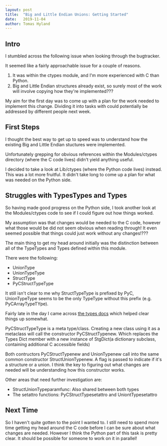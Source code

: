```yaml
---
layout: post
title:  "Big and Little Endian Unions: Getting Started"
date:   2019-11-04
author: Tomas Hyland
---
```


## Intro

I stumbled across the following issue when looking through the bugtracker.

It seemed like a fairly approachable issue for a couple of reasons.

1. It was within the ctypes module, and I'm more experienced with C than
Python.
2. Big and Little Endian structures already exist, so surely most of the work
will involve copying how they're implemented???

My aim for the first day was to come up with a plan for the work needed to
implement this change. Dividing it into tasks with could potentially be
addressed by different people next week.

## First Steps

I thought the best way to get up to speed was to understand how the existing
Big and Little Endian stuctures were implemented.

Unfortunately grepping for obvious references within the Modules/ctypes
directory (where the C code lives) didn't yield anything useful.

I decided to take a look at Lib/ctypes (where the Python code lives) instead.
This was a lot more fruitful. It didn't take long to come up a plan for what
was needed on the Python side.

## Struggles with TypesTypes and Types 

So having made good progress on the Python side, I took another look at the
Modules/ctypes code to see if I could figure out how things worked.

My assumption was that changes would be needed to the C code, however what those
would be did not seem obvious when reading through! It even seemed possible
that things could just work without any changes!???

The main thing to get my head around initially was the distinction
between all of the TypeTypes and Types defined within this module.

There were the following:
* UnionType
* UnionTypeType
* StructType
* PyCStructTypeType

It still isn't clear to me why StructTypeType is prefixed by PyC, UnionTypeType
seems to be the only TypeType without this prefix (e.g. PyCArrayTypeTYpe).

Fairly late in the day I came across
[the types docs](https://docs.python.org/3/c-api/type.html#c.PyTypeObject) which
helped clear things up somewhat.

PyCStructTypeType is a meta type/class. Creating a new class using it as a
metaclass will call the constructor PyCStructTypenew. Which replaces the Types
Dict member with a new instance of StgDict(a dictionary subclass, containing 
additional C accessible fields)

Both contructors PyCStructTypenew and UnionTypenew call into the same common
constructor StructUnionTypenew. A flag is passed to indicate if it's a
structure or a union. I think the key to figuring out what changes are needed
will be understanding how this constructor works.

Other areas that need further investigation are:
* StructUnionTypeparamfunc: Also shared between both types
* The setattro functions: PyCStructTypesetattro and UniontTypesetattro

## Next Time

So I haven't quite gotten to the point I wanted to. I still need to spend more
time getting my head around the C code before I can be sure about what changes
are needed. However I think the Python part of this task is pretty clear. It
should be possible for someone to work on it in parallel!

